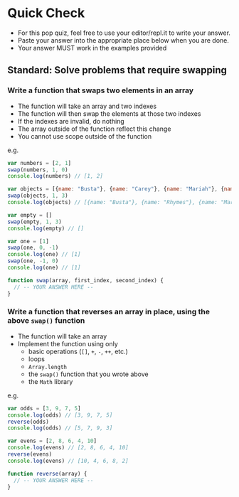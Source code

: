 # Quick Check

- For this pop quiz, feel free to use your editor/repl.it to write your answer.
- Paste your answer into the appropriate place below when you are done.
- Your answer MUST work in the examples provided

## Standard: Solve problems that require swapping

### Write a function that swaps two elements in an array

- The function will take an array and two indexes
- The function will then swap the elements at those two indexes
- If the indexes are invalid, do nothing
- The array outside of the function reflect this change
- You cannot use scope outside of the function

e.g.
```js
var numbers = [2, 1]
swap(numbers, 1, 0)
console.log(numbers) // [1, 2]

var objects = [{name: "Busta"}, {name: "Carey"}, {name: "Mariah"}, {name: "Rhymes"}]
swap(objects, 1, 3)
console.log(objects) // [{name: "Busta"}, {name: "Rhymes"}, {name: "Mariah"}, {name: "Carey"}]

var empty = []
swap(empty, 1, 3)
console.log(empty) // []

var one = [1]
swap(one, 0, -1)
console.log(one) // [1]
swap(one, -1, 0)
console.log(one) // [1]

function swap(array, first_index, second_index) {
  // -- YOUR ANSWER HERE --
}
```

### Write a function that reverses an array in place, using the above `swap()` function

- The function will take an array
- Implement the function using only
  - basic operations (`[]`, `+`, `-`, `++`, etc.)
  - loops
  - `Array.length`
  - the `swap()` function that you wrote above
  - the `Math` library

e.g.
```js
var odds = [3, 9, 7, 5]
console.log(odds) // [3, 9, 7, 5]
reverse(odds)
console.log(odds) // [5, 7, 9, 3]

var evens = [2, 8, 6, 4, 10]
console.log(evens) // [2, 8, 6, 4, 10]
reverse(evens)
console.log(evens) // [10, 4, 6, 8, 2]

function reverse(array) {
  // -- YOUR ANSWER HERE --
}
```
